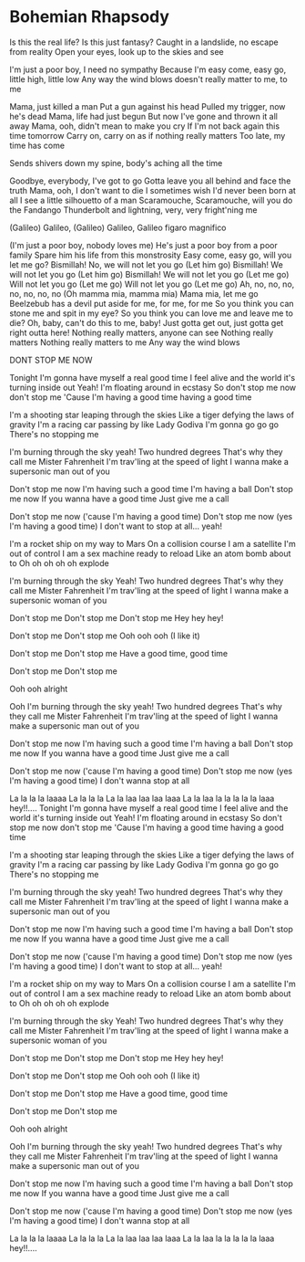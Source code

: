 # Bohemian Rhapsody

Is this the real life? Is this just fantasy?
Caught in a landslide, no escape from reality
Open your eyes, look up to the skies and see

I'm just a poor boy, I need no sympathy
Because I'm easy come, easy go, little high, little low
Any way the wind blows doesn't really matter to me, to me

Mama, just killed a man
Put a gun against his head
Pulled my trigger, now he's dead
Mama, life had just begun
But now I've gone and thrown it all away
Mama, ooh, didn't mean to make you cry
If I'm not back again this time tomorrow
Carry on, carry on as if nothing really matters
Too late, my time has come

Sends shivers down my spine, body's aching all the time

Goodbye, everybody, I've got to go
Gotta leave you all behind and face the truth
Mama, ooh, I don't want to die
I sometimes wish I'd never been born at all
I see a little silhouetto of a man
Scaramouche, Scaramouche, will you do the Fandango
Thunderbolt and lightning, very, very fright'ning me

(Galileo) Galileo, (Galileo) Galileo, Galileo figaro magnifico

(I'm just a poor boy, nobody loves me)
He's just a poor boy from a poor family
Spare him his life from this monstrosity
Easy come, easy go, will you let me go?
Bismillah! No, we will not let you go
(Let him go) Bismillah! We will not let you go
(Let him go) Bismillah! We will not let you go
(Let me go) Will not let you go
(Let me go) Will not let you go
(Let me go) Ah, no, no, no, no, no, no, no
(Oh mamma mia, mamma mia) Mama mia, let me go
Beelzebub has a devil put aside for me, for me, for me
So you think you can stone me and spit in my eye?
So you think you can love me and leave me to die?
Oh, baby, can't do this to me, baby!
Just gotta get out, just gotta get right outta here!
Nothing really matters, anyone can see
Nothing really matters
Nothing really matters to me
Any way the wind blows

DONT STOP ME NOW


Tonight I'm gonna have myself a real good time
I feel alive and the world it's turning inside out Yeah!
I'm floating around in ecstasy
So don't stop me now don't stop me
'Cause I'm having a good time having a good time

I'm a shooting star leaping through the skies
Like a tiger defying the laws of gravity
I'm a racing car passing by like Lady Godiva
I'm gonna go go go
There's no stopping me

I'm burning through the sky yeah!
Two hundred degrees
That's why they call me Mister Fahrenheit
I'm trav'ling at the speed of light
I wanna make a supersonic man out of you

Don't stop me now
I'm having such a good time
I'm having a ball
Don't stop me now
If you wanna have a good time
Just give me a call

Don't stop me now ('cause I'm having a good time)
Don't stop me now (yes I'm having a good time)
I don't want to stop at all... yeah!

I'm a rocket ship on my way to Mars
On a collision course
I am a satellite I'm out of control
I am a sex machine ready to reload
Like an atom bomb about to
Oh oh oh oh oh explode

I'm burning through the sky Yeah!
Two hundred degrees
That's why they call me Mister Fahrenheit
I'm trav'ling at the speed of light
I wanna make a supersonic woman of you

Don't stop me
Don't stop me
Don't stop me
Hey hey hey!

Don't stop me
Don't stop me
Ooh ooh ooh (I like it)

Don't stop me
Don't stop me
Have a good time, good time

Don't stop me
Don't stop me

Ooh ooh alright

Ooh I'm burning through the sky yeah!
Two hundred degrees
That's why they call me Mister Fahrenheit
I'm trav'ling at the speed of light
I wanna make a supersonic man out of you

Don't stop me now
I'm having such a good time
I'm having a ball
Don't stop me now
If you wanna have a good time
Just give me a call

Don't stop me now ('cause I'm having a good time)
Don't stop me now (yes I'm having a good time)
I don't wanna stop at all

La la la la laaaa
La la la la
La la laa laa laa laaa
La la laa la la la la la laaa hey!!....
Tonight I'm gonna have myself a real good time
I feel alive and the world it's turning inside out Yeah!
I'm floating around in ecstasy
So don't stop me now don't stop me
'Cause I'm having a good time having a good time

I'm a shooting star leaping through the skies
Like a tiger defying the laws of gravity
I'm a racing car passing by like Lady Godiva
I'm gonna go go go
There's no stopping me

I'm burning through the sky yeah!
Two hundred degrees
That's why they call me Mister Fahrenheit
I'm trav'ling at the speed of light
I wanna make a supersonic man out of you

Don't stop me now
I'm having such a good time
I'm having a ball
Don't stop me now
If you wanna have a good time
Just give me a call

Don't stop me now ('cause I'm having a good time)
Don't stop me now (yes I'm having a good time)
I don't want to stop at all... yeah!

I'm a rocket ship on my way to Mars
On a collision course
I am a satellite I'm out of control
I am a sex machine ready to reload
Like an atom bomb about to
Oh oh oh oh oh explode

I'm burning through the sky Yeah!
Two hundred degrees
That's why they call me Mister Fahrenheit
I'm trav'ling at the speed of light
I wanna make a supersonic woman of you

Don't stop me
Don't stop me
Don't stop me
Hey hey hey!

Don't stop me
Don't stop me
Ooh ooh ooh (I like it)

Don't stop me
Don't stop me
Have a good time, good time

Don't stop me
Don't stop me

Ooh ooh alright

Ooh I'm burning through the sky yeah!
Two hundred degrees
That's why they call me Mister Fahrenheit
I'm trav'ling at the speed of light
I wanna make a supersonic man out of you

Don't stop me now
I'm having such a good time
I'm having a ball
Don't stop me now
If you wanna have a good time
Just give me a call

Don't stop me now ('cause I'm having a good time)
Don't stop me now (yes I'm having a good time)
I don't wanna stop at all

La la la la laaaa
La la la la
La la laa laa laa laaa
La la laa la la la la la laaa hey!!....

